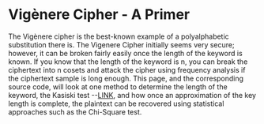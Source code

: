 # Vigènere Cipher - A Primer
 The Vigènere cipher is the best-known example of a polyalphabetic substitution there is. The Vigenere Cipher initially seems very secure; however, it can be broken fairly easily once the length of the keyword is known. If you know that the length of the keyword is n, you can break the ciphertext into n cosets and attack the cipher using frequency analysis if the ciphertext sample is long enough. This page, and the corresponding source code, will look at one method to determine the length of the keyword, the Kasiski test --[LINK](https://www.cs.uri.edu/cryptography/classicalvigenerecrypt.htm), and how once an approximation of the key length is complete, the plaintext can be recovered using statistical approaches such as the Chi-Square test.  
